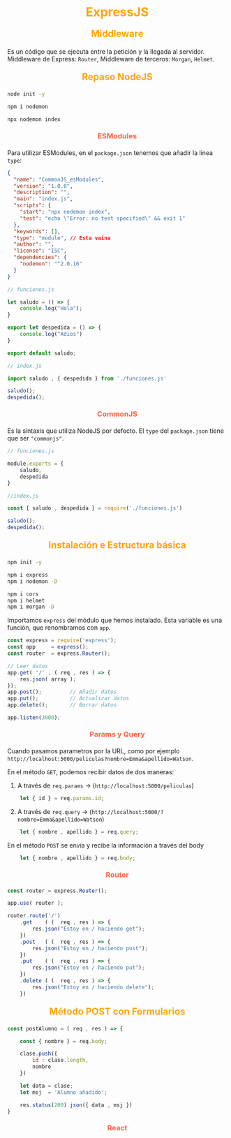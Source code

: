 <style>
    .titulo {
        font-size: 20px;
    }

    h1 {
        text-align: center;
        font-weight: bold;
        color: orange;
    }

    h2 {
        font-weight: bold;
        text-align: center;
        margin: 20px;
        color: orange;
    }

    h3 {
        color: tomato;
        text-align: center;
        margin: 20px;
    }

    h4 {
        color: tomato;
        text-align: center;
        margin: 20px;
    }

    i {
        font-weight: bold;
    }
</style>

# ExpressJS

## Middleware

Es un código que se ejecuta entre la petición y la llegada al servidor. Middleware de Express: `Router`, Middleware de terceros: `Morgan`, `Helmet`.

## Repaso NodeJS

```bash
node init -y

npm i nodemon

npx nodemon index
```

### ESModules

Para utilizar ESModules, en el `package.json` tenemos que añadir la linea `type`:

```json
{
  "name": "CommonJS_esModules",
  "version": "1.0.0",
  "description": "",
  "main": "index.js",
  "scripts": {
    "start": "npx nodemon index",
    "test": "echo \"Error: no test specified\" && exit 1"
  },
  "keywords": [],
  "type": "module", // Esta vaina
  "author": "",
  "license": "ISC",
  "dependencies": {
    "nodemon": "^2.0.16"
  }
}
```

```js
// funciones.js

let saludo = () => {
    console.log("Hola");
}

export let despedida = () => {
    console.log("Adios")
}

export default saludo;

// index.js

import saludo , { despedida } from './funciones.js'

saludo();
despedida();
```

### CommonJS

Es la sintaxis que utiliza NodeJS por defecto. El `type` del `package.json` tiene que ser `"commonjs"`.

```js
// funciones.js

module.exports = {
    saludo,
    despedida
}

//index.js

const { saludo , despedida } = require('./funciones.js')

saludo();
despedida();

```

## Instalación e Estructura básica

```bash
npm init -y

npm i express 
npm i nodemon -D

npm i cors
npm i helmet
npm i morgan -D
```

Importamos `express` del módulo que hemos instalado. Esta variable es una función, que renombramos con `app`.

```js
const express = require('express');
const app     = express();
const router  = express.Router();

// Leer datos
app.get( '/' , ( req , res ) => {
    res.json( array );
});
app.post();         // Añadir datos
app.put();          // Actualizar datos
app.delete();       // Borrar datos

app.listen(3000);
```

### Params y Query

Cuando pasamos parametros por la URL, como por ejemplo `http://localhost:5000/peliculas?nombre=Emma&apellido=Watson`.

En el método `GET`, podemos recibir datos de dos maneras:

1. A través de `req.params` -> (`http://localhost:5000/peliculas`)

```js
    let { id } = req.params.id;
```

2. A través de `req.query` -> (`http://localhost:5000/?nombre=Emma&apellido=Watson`)

```js
    let { nombre , apellido } = req.query;
```

En el método `POST` se envía y recibe la información a través del body

```js
    let { nombre , apellido } = req.body;
```

### Router

```js
const router = express.Router();

app.use( router );

router.route('/')
    .get    ( (  req , res ) => {
        res.json("Estoy en / haciendo get");
    })
    .post   ( (  req , res ) => {
        res.json("Estoy en / haciendo post");
    })
    .put    ( (  req , res ) => {
        res.json("Estoy en / haciendo put");
    })
    .delete ( (  req , res ) => {
        res.json("Estoy en / haciendo delete");
    })
```

## Método POST con Formularios

```js
const postAlumno = ( req , res ) => {

    const { nombre } = req.body;

    clase.push({
        id : clase.length,
        nombre
    })

    let data = clase;
    let msj  = 'Alumno añadido';

    res.status(200).json({ data , msj })
}
```

### React

```js

```